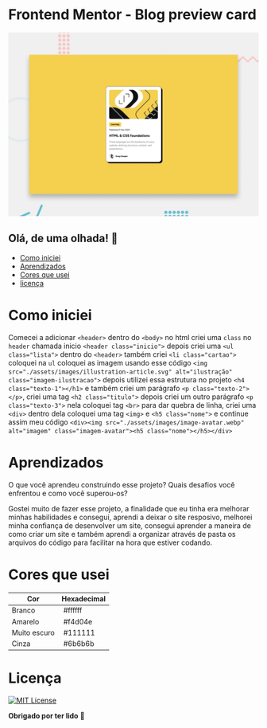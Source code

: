 # Frontend Mentor - Blog preview card

![Design preview for the Blog preview card coding challenge](./preview.jpg)

## Olá, de uma olhada! 👋
- [Como iniciei](https://github.com/Arthur18dev/Projeto-QR-Code?tab=readme-ov-file#como-iniciei)
- [Aprendizados](https://github.com/Arthur18dev/Projeto-QR-Code?tab=readme-ov-file#aprendizados)
- [Cores que usei](https://github.com/Arthur18dev/Projeto-QR-Code?tab=readme-ov-file#cores-que-usei)
- [licença](https://github.com/Arthur18dev/Projeto-QR-Code?tab=readme-ov-file#licen%C3%A7a)


# Como iniciei
Comecei a adicionar `<header>` dentro do `<body>` no html criei uma `class` no `header` chamada inicio `<header class="inicio">`
depois criei uma `<ul class="lista">` dentro do `<header>` também criei `<li class="cartao">` coloquei na `ul` coloquei as imagem usando esse código `<img src="./assets/images/illustration-article.svg" alt="ilustração" class="imagem-ilustracao">` depois utilizei essa estrutura no projeto `<h4 class="texto-1"></h1>` e também criei um parágrafo `<p class="texto-2"></p>`, criei uma tag `<h2 class="titulo">` depois criei um outro parágrafo `<p class="texto-3">` nela coloquei tag `<br>` para dar quebra de linha, criei uma `<div>` dentro dela coloquei uma tag `<img>` e `<h5 class="nome">` e continue assim meu código `<div><img src="./assets/images/image-avatar.webp" alt="imagem" class="imagem-avatar"><h5 class="nome"></h5></div>` 

# Aprendizados

O que você aprendeu construindo esse projeto? Quais desafios você enfrentou e como você superou-os?

Gostei muito de fazer esse projeto, a finalidade que eu tinha era melhorar minhas habilidades e consegui, aprendi a deixar o site resposivo, melhorei minha confiança de desenvolver um site, consegui aprender a maneira de como criar um site e também aprendi a organizar através de pasta os arquivos do código para facilitar na hora que estiver codando.

# Cores que usei

| Cor               | Hexadecimal                                                |
| ----------------- | ---------------------------------------------------------------- |
| Branco       | ![]() #ffffff |
| Amarelo      | ![]() #f4d04e |
| Muito escuro | ![]() #111111 |
| Cinza        | ![]() #6b6b6b |



# Licença

[![MIT License](https://img.shields.io/badge/License-MIT-green.svg)]()


**Obrigado por ter lido** 🚀
